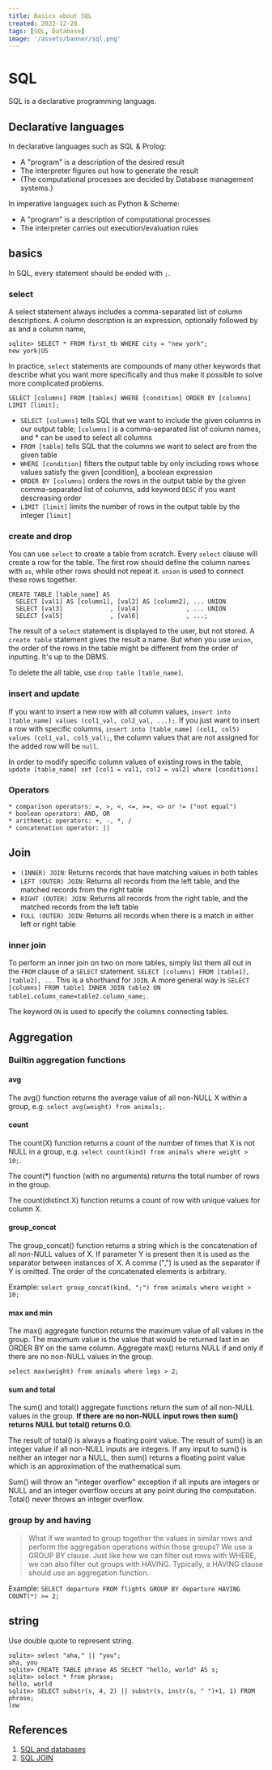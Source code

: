 ```yaml
---
title: Basics about SQL
created: 2022-12-28
tags: [SQL, Database]
image: '/assets/banner/sql.png'
---
```


# SQL
SQL is a declarative programming language.
## Declarative languages
In declarative languages such as SQL & Prolog:
* A "program" is a description of the desired result
* The interpreter figures out how to generate the result
* (The computational processes are decided by Database management systems.)

In imperative languages such as Python & Scheme:
* A "program" is a description of computational processes
* The interpreter carries out execution/evaluation rules

## basics
In SQL, every statement should be ended with `;`.
### select
A select statement always includes a comma-separated list of column descriptions.
A column description is an expression, optionally followed by as and a column name,
```shell
sqlite> SELECT * FROM first_tb WHERE city = "new york";
new york|US
```

In practice, `select` statements are compounds of many other keywords that describe what you want more specifically and thus make it possible to solve more complicated problems.

`SELECT [columns] FROM [tables] WHERE [condition] ORDER BY [columns] LIMIT [limit];`

* `SELECT [columns]` tells SQL that we want to include the given columns in our output table; `[columns]` is a comma-separated list of column names, and * can be used to select all columns
* `FROM [table]` tells SQL that the columns we want to select are from the given table
* `WHERE [condition]` filters the output table by only including rows whose values satisfy the given [condition], a boolean expression
* `ORDER BY [columns]` orders the rows in the output table by the given comma-separated list of columns, add keyword `DESC` if you want descreasing order
* `LIMIT [limit]` limits the number of rows in the output table by the integer `[limit]`

### create and drop
You can use `select` to create a table from scratch. Every `select` clause will create a row for the table. The first row should define the column names with `as`, while other rows should not repeat it. `union` is used to connect these rows together.


```shell
CREATE TABLE [table_name] AS
  SELECT [val1] AS [column1], [val2] AS [column2], ... UNION
  SELECT [val3]             , [val4]             , ... UNION
  SELECT [val5]             , [val6]             , ...;
```

The result of a `select` statement is displayed to the user, but not stored. A `create table` statement gives the result a name.
But when you use `union`, the order of the rows in the table might be different from the order of inputting. It's up to the DBMS.


To delete the all table, use `drop table [table_name]`.
### insert and update
If you want to insert a new row with all column values, `insert into [table_name] values (col1_val, col2_val, ...);`. If you just want to insert a row with specific columns, `insert into [table_name] (col1, col5) values (col1_val, col5_val);`, the column values that are not assigned for the added row will be `null`.

In order to modify specific column values of existing rows in the table, `update [table_name] set [col1 = val1, col2 = val2] where [conditions]`
### Operators
```shell
* comparison operators: =, >, <, <=, >=, <> or != ("not equal")
* boolean operators: AND, OR 
* arithmetic operators: +, -, *, / 
* concatenation operator: ||
```

## Join
* `(INNER) JOIN`: Returns records that have matching values in both tables
* `LEFT (OUTER) JOIN`: Returns all records from the left table, and the matched records from the right table
* `RIGHT (OUTER) JOIN`: Returns all records from the right table, and the matched records from the left table
* `FULL (OUTER) JOIN`: Returns all records when there is a match in either left or right table
### inner join
To perform an inner join on two on more tables, simply list them all out in the `FROM` clause of a `SELECT` statement.
`SELECT [columns] FROM [table1], [table2], ..`. This is a shorthand for `JOIN`. A more general way is `SELECT [columns] FROM table1 INNER JOIN table2 ON table1.column_name=table2.column_name;`.

The keyword `ON` is used to specify the columns connecting tables.
## Aggregation
### Builtin aggregation functions

#### avg
The avg() function returns the average value of all non-NULL X within a group, e.g. `select avg(weight) from animals;`.
#### count
The count(X) function returns a count of the number of times that X is not NULL in a group, e.g. `select count(kind) from animals where weight > 10;`.

The count(*) function (with no arguments) returns the total number of rows in the group.

The count(distinct X) function returns a count of row with unique values for column X.

#### group_concat
The group_concat() function returns a string which is the concatenation of all non-NULL values of X. If parameter Y is present then it is used as the separator between instances of X. A comma (",") is used as the separator if Y is omitted. The order of the concatenated elements is arbitrary.

Example:
`select group_concat(kind, ";") from animals where weight > 10;`
#### max and min
The max() aggregate function returns the maximum value of all values in the group. The maximum value is the value that would be returned last in an ORDER BY on the same column. Aggregate max() returns NULL if and only if there are no non-NULL values in the group.

`select max(weight) from animals where legs > 2;`

#### sum and total
The sum() and total() aggregate functions return the sum of all non-NULL values in the group. **If there are no non-NULL input rows then sum() returns NULL but total() returns 0.0.**

The result of total() is always a floating point value. The result of sum() is an integer value if all non-NULL inputs are integers. If any input to sum() is neither an integer nor a NULL, then sum() returns a floating point value which is an approximation of the mathematical sum.

Sum() will throw an "integer overflow" exception if all inputs are integers or NULL and an integer overflow occurs at any point during the computation. Total() never throws an integer overflow.
### group by and having
> What if we wanted to group together the values in similar rows and perform the aggregation operations within those groups? We use a GROUP BY clause.
> Just like how we can filter out rows with WHERE, we can also filter out groups with HAVING. Typically, a HAVING clause should use an aggregation function.

Example: `SELECT departure FROM flights GROUP BY departure HAVING COUNT(*) >= 2;`


## string
Use double quote to represent string.
```shell
sqlite> select "aha," || "you";
aha, you
sqlite> CREATE TABLE phrase AS SELECT "hello, world" AS s;
sqlite> select * from phrase;
hello, world
sqlite> SELECT substr(s, 4, 2) || substr(s, instr(s, " ")+1, 1) FROM phrase;
low

```




## References
1. [SQL and databases](https://cs61a.org/lab/lab13/)
2. [SQL JOIN](https://www.w3schools.com/sql/sql_join.asp)

